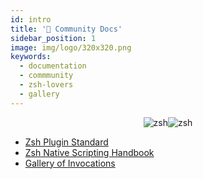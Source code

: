 ```yaml
---
id: intro
title: '👥 Community Docs'
sidebar_position: 1
image: img/logo/320x320.png
keywords:
  - documentation
  - commmunity
  - zsh-lovers
  - gallery
---
```


<div align="center">

![zsh](/img/zsh/zsh1.png#gh-dark-mode-only)![zsh](/img/zsh/zsh2.png#gh-light-mode-only)

</div>

- [Zsh Plugin Standard](/community/zsh_plugin_standard)
- [Zsh Native Scripting Handbook](/community/zsh_handbook)
- [Gallery of Invocations](/community/gallery/collection)
